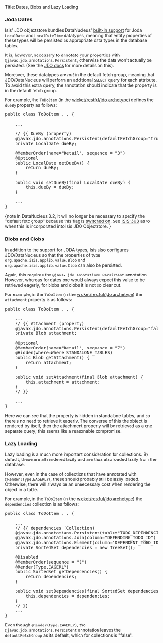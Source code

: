 Title: Dates, Blobs and Lazy Loading

### Joda Dates

Isis' JDO objectstore bundles DataNucleus' [built-in support](http://www.datanucleus.org/plugins/store.types.jodatime.html) for Joda `LocalDate` and `LocalDateTime` datatypes, meaning that entity properties of these types will be persisted as appropriate data types in the database tables.

It is, however, necessary to annotate your properties with `@javax.jdo.annotations.Persistent`, otherwise the data won't actually be persisted.  (See the [JDO docs](http://db.apache.org/jdo/field_types.html) for more details on this).

Moreover, these datatypes are *not* in the default fetch group, meaning that JDO/DataNucleus will perform an additional `SELECT` query for each attribute.  To avoid this extra query, the annotation should indicate that the property is in the default fetch group.

For example, the `ToDoItem` (in the [wicket/restful/jdo archetype](../../../getting-started/quickstart-archetype.html)) defines the `dueBy` property as follows:

<pre>
public class ToDoItem ... {

    ...

    // {{ DueBy (property)
    @javax.jdo.annotations.Persistent(defaultFetchGroup="true")
    private LocalDate dueBy;

    @MemberOrder(name="Detail", sequence = "3")
    @Optional
    public LocalDate getDueBy() {
        return dueBy;
    }

    public void setDueBy(final LocalDate dueBy) {
        this.dueBy = dueBy;
    }

    ...
}
</pre>

{note
In DataNucleus 3.2, it will no longer be necessary to specify the "default fetc group" because this flag is [switched on](http://datanucleus.svn.sourceforge.net/viewvc/datanucleus/platform/store.types.jodatime/trunk/plugin.xml?revision=16602&content-type=text%2Fplain).  See [ISIS-303](https://issues.apache.org/jira/browse/ISIS-303) as to when this is incorporated into Isis JDO Objectstore.
}

### Blobs and Clobs

In addition to the support for JODA types, Isis also configures JDO/DataNucleus so that the properties of type `org.apache.isis.applib.value.Blob` and `org.apache.isis.applib.value.Clob` can also be persisted.

Again, this requires the `@javax.jdo.annotations.Persistent` annotation.  However, whereas for dates one would always expect this value to be retrieved eagerly, for blobs and clobs it is not so clear cut.

For example, in the `ToDoItem` (in the [wicket/restful/jdo archetype](../../../getting-started/quickstart-archetype.html)) the `attachment` property is as follows:

<pre>
public class ToDoItem ... {

    ...
    // {{ Attachment (property)
    @javax.jdo.annotations.Persistent(defaultFetchGroup="false")
    private Blob attachment;

    @Optional
    @MemberOrder(name="Detail", sequence = "7")
    @Hidden(where=Where.STANDALONE_TABLES)
    public Blob getAttachment() {
        return attachment;
    }

    public void setAttachment(final Blob attachment) {
        this.attachment = attachment;
    }
    // }}

    ...
}
</pre>

Here we can see that the property is hidden in standalone tables, and so there's no need to retrieve it eagerly.  The converse of this the object is rendered by itself, then the attachment property will be retrieved as a one separate query; this seems like a reasonable compromise.

### Lazy Loading

Lazy loading is a much more important consideration for collections.  By default, these are all rendered lazily and are thus also loaded lazily from the database.

However, even in the case of collections that have annotated with `@Render(Type.EAGERLY)`, these should probably still be lazily loaded.  Otherwise, there will always be an unnecessary cost when rendering the object in a table.

For example, in the `ToDoItem` (in the [wicket/restful/jdo archetype](../../../getting-started/quickstart-archetype.html)) the `dependencies` collection is as follows:

<pre>
public class ToDoItem ... {

    ...
    // {{ dependencies (Collection)
    @javax.jdo.annotations.Persistent(table="TODO_DEPENDENCIES")
    @javax.jdo.annotations.Join(column="DEPENDING_TODO_ID")
    @javax.jdo.annotations.Element(column="DEPENDENT_TODO_ID")
    private SortedSet<ToDoItem> dependencies = new TreeSet<ToDoItem>();

    @Disabled
    @MemberOrder(sequence = "1")
    @Render(Type.EAGERLY)
    public SortedSet<ToDoItem> getDependencies() {
        return dependencies;
    }

    public void setDependencies(final SortedSet<ToDoItem> dependencies) {
        this.dependencies = dependencies;
    }
    // }}
    ...
}
</pre>

Even though `@Render(Type.EAGERLY)`, the `@javax.jdo.annotations.Persistent` annotation leaves the `defaultFetchGroup` as its default, which for collections is "false".

